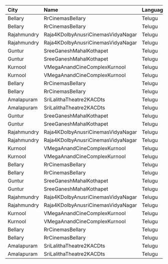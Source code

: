 | City        | Name                               | Language |  Time | Type          | Price | Capacity | Booked |
| :---------- | :--------------------------------- | :------- | ----: | :------------ | ----: | -------: | -----: |
| Bellary     | RrCinemasBellary                   | Telugu   | 11:00 | Gold          |  150₹ |      124 |     63 |
| Bellary     | RrCinemasBellary                   | Telugu   | 11:00 | Silver        |  100₹ |      242 |    110 |
| Rajahmundry | Raja4KDolbyAnusriCinemasVidyaNagar | Telugu   | 11:00 | ReservedClass |  100₹ |      321 |    201 |
| Rajahmundry | Raja4KDolbyAnusriCinemasVidyaNagar | Telugu   | 11:00 | FirstClass    |   60₹ |       24 |     12 |
| Guntur      | SreeGaneshMahalKothapet            | Telugu   | 11:15 | FristClass    |   40₹ |      202 |    172 |
| Guntur      | SreeGaneshMahalKothapet            | Telugu   | 11:15 | SecondClass   |   25₹ |      209 |    209 |
| Kurnool     | VMegaAnandCineComplexKurnool       | Telugu   | 12:05 | Gold          |  110₹ |      198 |     99 |
| Kurnool     | VMegaAnandCineComplexKurnool       | Telugu   | 12:05 | Executive     |   70₹ |       62 |     31 |
| Bellary     | RrCinemasBellary                   | Telugu   | 14:00 | Gold          |  150₹ |      124 |     63 |
| Bellary     | RrCinemasBellary                   | Telugu   | 14:00 | Silver        |  100₹ |      242 |    110 |
| Amalapuram  | SriLalithaTheatre2KACDts           | Telugu   | 14:30 | ReservedClass |  110₹ |      314 |    277 |
| Amalapuram  | SriLalithaTheatre2KACDts           | Telugu   | 14:30 | SecondClass   |   60₹ |      105 |    105 |
| Guntur      | SreeGaneshMahalKothapet            | Telugu   | 14:30 | FristClass    |   40₹ |      202 |    172 |
| Guntur      | SreeGaneshMahalKothapet            | Telugu   | 14:30 | SecondClass   |   25₹ |      209 |    209 |
| Rajahmundry | Raja4KDolbyAnusriCinemasVidyaNagar | Telugu   | 14:30 | ReservedClass |  100₹ |      321 |    160 |
| Rajahmundry | Raja4KDolbyAnusriCinemasVidyaNagar | Telugu   | 14:30 | FirstClass    |   60₹ |       24 |     12 |
| Kurnool     | VMegaAnandCineComplexKurnool       | Telugu   | 15:15 | Gold          |  110₹ |      198 |     99 |
| Kurnool     | VMegaAnandCineComplexKurnool       | Telugu   | 15:15 | Executive     |   70₹ |       62 |     31 |
| Bellary     | RrCinemasBellary                   | Telugu   | 17:00 | Gold          |  150₹ |      124 |     63 |
| Bellary     | RrCinemasBellary                   | Telugu   | 17:00 | Silver        |  100₹ |      242 |    110 |
| Guntur      | SreeGaneshMahalKothapet            | Telugu   | 18:15 | FristClass    |   40₹ |      202 |    172 |
| Guntur      | SreeGaneshMahalKothapet            | Telugu   | 18:15 | SecondClass   |   25₹ |      209 |    209 |
| Rajahmundry | Raja4KDolbyAnusriCinemasVidyaNagar | Telugu   | 18:15 | ReservedClass |  100₹ |      321 |    160 |
| Rajahmundry | Raja4KDolbyAnusriCinemasVidyaNagar | Telugu   | 18:15 | FirstClass    |   60₹ |       24 |     12 |
| Kurnool     | VMegaAnandCineComplexKurnool       | Telugu   | 19:20 | Gold          |  110₹ |      198 |     99 |
| Kurnool     | VMegaAnandCineComplexKurnool       | Telugu   | 19:20 | Executive     |   70₹ |       62 |     31 |
| Bellary     | RrCinemasBellary                   | Telugu   | 20:00 | Gold          |  150₹ |      124 |     63 |
| Bellary     | RrCinemasBellary                   | Telugu   | 20:00 | Silver        |  100₹ |      242 |    110 |
| Amalapuram  | SriLalithaTheatre2KACDts           | Telugu   | 21:30 | ReservedClass |  110₹ |      314 |    277 |
| Amalapuram  | SriLalithaTheatre2KACDts           | Telugu   | 21:30 | SecondClass   |   60₹ |      105 |    105 |